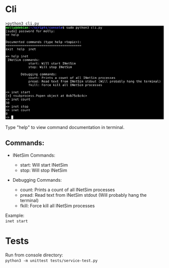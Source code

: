 # Cli
`>python3 cli.py`  
![cli.png](/img/cli.png)

Type "help" to view command documentation in terminal.

## Commands:
* INetSim Commands:  
    + start: Will start INetSim  
    + stop: Will stop INetSim  

* Debugging Commands:  
    + count: Prints a count of all INetSim processes  
    + pread: Read text from INetSim stdout (Will probably hang the terminal)  
    + fkill: Force kill all INetSim processes  

Example:  
`inet start`

# Tests
Run from console directory:  
`python3 -m unittest tests/service-test.py`
